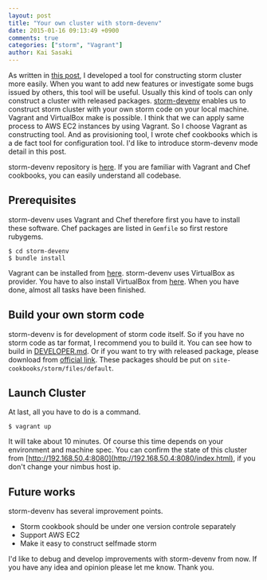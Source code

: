 ```yaml
---
layout: post
title: "Your own cluster with storm-devenv"
date: 2015-01-16 09:13:49 +0900
comments: true
categories: ["storm", "Vagrant"]
author: Kai Sasaki
---
```


As written in [this post](http://www.lewuathe.com/blog/2015/01/12/making-storm-cluster-for-development/),
I developed a tool for constructing storm cluster more easily.
When you want to add new features or investigate some bugs issued by others,
this tool will be useful. Usually this kind of tools can only construct a cluster
with released packages. [storm-devenv](https://github.com/Lewuathe/storm-devenv)
enables us to construct storm cluster with your own storm code on your local machine.
Vagrant and VirtualBox make is possible. I think that we can apply same process to AWS
EC2 instances by using Vagrant. So I choose Vagrant as constructing tool.
And as provisioning tool, I wrote chef cookbooks which is a de fact tool for configuration tool.
I'd like to introduce storm-devenv mode detail in this post.

<!-- more -->

storm-devenv repository is [here](https://github.com/Lewuathe/storm-devenv).
If you are familiar with Vagrant and Chef cookbooks, you can easily understand all codebase.

## Prerequisites

storm-devenv uses Vagrant and Chef therefore first you have to install these software.
Chef packages are listed in `Gemfile` so first restore rubygems.

```
$ cd storm-devenv
$ bundle install
```

Vagrant can be installed from [here](https://www.vagrantup.com/downloads.html). storm-devenv uses VirtualBox as provider.
You have to also install VirtualBox from [here](https://www.virtualbox.org/wiki/Downloads).
When you have done, almost all tasks have been finished.

## Build your own storm code

storm-devenv is for development of storm code itself. So if you have no storm code as tar format, I recommend you to build it.
You can see how to build in [DEVELOPER.md](https://github.com/apache/storm/blob/master/DEVELOPER.md). Or if you want to try with
released package, please download from [official link](https://storm.apache.org/downloads.html). These packages should be put on
`site-cookbooks/storm/files/default`.

## Launch Cluster

At last, all you have to do is a command.

```
$ vagrant up
```

It will take about 10 minutes. Of course this time depends on your environment and machine spec. You can confirm the state
of this cluster from [http://192.168.50.4:8080](http://192.168.50.4:8080/index.html), if you don't change your nimbus host ip.

## Future works

storm-devenv has several improvement points.

* Storm cookbook should be under one version controle separately
* Support AWS EC2
* Make it easy to construct selfmade storm

I'd like to debug and develop improvements with storm-devenv from now. If you have any idea and opinion please let me know.
Thank you.
